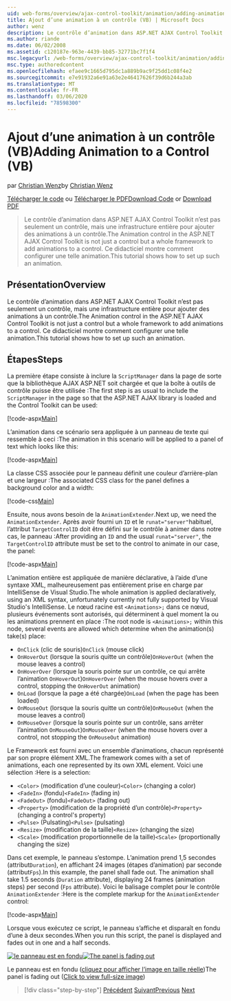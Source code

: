 ```yaml
---
uid: web-forms/overview/ajax-control-toolkit/animation/adding-animation-to-a-control-vb
title: Ajout d’une animation à un contrôle (VB) | Microsoft Docs
author: wenz
description: Le contrôle d’animation dans ASP.NET AJAX Control Toolkit n’est pas seulement un contrôle, mais une infrastructure entière pour ajouter des animations à un contrôle. Ce didacticiel montre comment...
ms.author: riande
ms.date: 06/02/2008
ms.assetid: c120187e-963e-4439-bb85-32771bc7f1f4
msc.legacyurl: /web-forms/overview/ajax-control-toolkit/animation/adding-animation-to-a-control-vb
msc.type: authoredcontent
ms.openlocfilehash: efaee9c1665d795dc1a889b9ac9f25dd1c08f4e2
ms.sourcegitcommit: e7e91932a6e91a63e2e46417626f39d6b244a3ab
ms.translationtype: MT
ms.contentlocale: fr-FR
ms.lasthandoff: 03/06/2020
ms.locfileid: "78598300"
---
```

# <a name="adding-animation-to-a-control-vb"></a><span data-ttu-id="ff6fe-104">Ajout d’une animation à un contrôle (VB)</span><span class="sxs-lookup"><span data-stu-id="ff6fe-104">Adding Animation to a Control (VB)</span></span>

<span data-ttu-id="ff6fe-105">par [Christian Wenz](https://github.com/wenz)</span><span class="sxs-lookup"><span data-stu-id="ff6fe-105">by [Christian Wenz](https://github.com/wenz)</span></span>

<span data-ttu-id="ff6fe-106">[Télécharger le code](https://download.microsoft.com/download/f/9/a/f9a26acd-8df4-4484-8a18-199e4598f411/Animation1.vb.zip) ou [Télécharger le PDF](https://download.microsoft.com/download/6/7/1/6718d452-ff89-4d3f-a90e-c74ec2d636a3/animation1VB.pdf)</span><span class="sxs-lookup"><span data-stu-id="ff6fe-106">[Download Code](https://download.microsoft.com/download/f/9/a/f9a26acd-8df4-4484-8a18-199e4598f411/Animation1.vb.zip) or [Download PDF](https://download.microsoft.com/download/6/7/1/6718d452-ff89-4d3f-a90e-c74ec2d636a3/animation1VB.pdf)</span></span>

> <span data-ttu-id="ff6fe-107">Le contrôle d’animation dans ASP.NET AJAX Control Toolkit n’est pas seulement un contrôle, mais une infrastructure entière pour ajouter des animations à un contrôle.</span><span class="sxs-lookup"><span data-stu-id="ff6fe-107">The Animation control in the ASP.NET AJAX Control Toolkit is not just a control but a whole framework to add animations to a control.</span></span> <span data-ttu-id="ff6fe-108">Ce didacticiel montre comment configurer une telle animation.</span><span class="sxs-lookup"><span data-stu-id="ff6fe-108">This tutorial shows how to set up such an animation.</span></span>

## <a name="overview"></a><span data-ttu-id="ff6fe-109">Présentation</span><span class="sxs-lookup"><span data-stu-id="ff6fe-109">Overview</span></span>

<span data-ttu-id="ff6fe-110">Le contrôle d’animation dans ASP.NET AJAX Control Toolkit n’est pas seulement un contrôle, mais une infrastructure entière pour ajouter des animations à un contrôle.</span><span class="sxs-lookup"><span data-stu-id="ff6fe-110">The Animation control in the ASP.NET AJAX Control Toolkit is not just a control but a whole framework to add animations to a control.</span></span> <span data-ttu-id="ff6fe-111">Ce didacticiel montre comment configurer une telle animation.</span><span class="sxs-lookup"><span data-stu-id="ff6fe-111">This tutorial shows how to set up such an animation.</span></span>

## <a name="steps"></a><span data-ttu-id="ff6fe-112">Étapes</span><span class="sxs-lookup"><span data-stu-id="ff6fe-112">Steps</span></span>

<span data-ttu-id="ff6fe-113">La première étape consiste à inclure la `ScriptManager` dans la page de sorte que la bibliothèque AJAX ASP.NET soit chargée et que la boîte à outils de contrôle puisse être utilisée :</span><span class="sxs-lookup"><span data-stu-id="ff6fe-113">The first step is as usual to include the `ScriptManager` in the page so that the ASP.NET AJAX library is loaded and the Control Toolkit can be used:</span></span>

[!code-aspx[Main](adding-animation-to-a-control-vb/samples/sample1.aspx)]

<span data-ttu-id="ff6fe-114">L’animation dans ce scénario sera appliquée à un panneau de texte qui ressemble à ceci :</span><span class="sxs-lookup"><span data-stu-id="ff6fe-114">The animation in this scenario will be applied to a panel of text which looks like this:</span></span>

[!code-aspx[Main](adding-animation-to-a-control-vb/samples/sample2.aspx)]

<span data-ttu-id="ff6fe-115">La classe CSS associée pour le panneau définit une couleur d’arrière-plan et une largeur :</span><span class="sxs-lookup"><span data-stu-id="ff6fe-115">The associated CSS class for the panel defines a background color and a width:</span></span>

[!code-css[Main](adding-animation-to-a-control-vb/samples/sample3.css)]

<span data-ttu-id="ff6fe-116">Ensuite, nous avons besoin de la `AnimationExtender`.</span><span class="sxs-lookup"><span data-stu-id="ff6fe-116">Next up, we need the `AnimationExtender`.</span></span> <span data-ttu-id="ff6fe-117">Après avoir fourni un `ID` et le `runat="server"`habituel, l’attribut `TargetControlID` doit être défini sur le contrôle à animer dans notre cas, le panneau :</span><span class="sxs-lookup"><span data-stu-id="ff6fe-117">After providing an `ID` and the usual `runat="server"`, the `TargetControlID` attribute must be set to the control to animate in our case, the panel:</span></span>

[!code-aspx[Main](adding-animation-to-a-control-vb/samples/sample4.aspx)]

<span data-ttu-id="ff6fe-118">L’animation entière est appliquée de manière déclarative, à l’aide d’une syntaxe XML, malheureusement pas entièrement prise en charge par IntelliSense de Visual Studio.</span><span class="sxs-lookup"><span data-stu-id="ff6fe-118">The whole animation is applied declaratively, using an XML syntax, unfortunately currently not fully supported by Visual Studio's IntelliSense.</span></span> <span data-ttu-id="ff6fe-119">Le nœud racine est `<Animations>;` dans ce nœud, plusieurs événements sont autorisés, qui déterminent à quel moment la ou les animations prennent en place :</span><span class="sxs-lookup"><span data-stu-id="ff6fe-119">The root node is `<Animations>;` within this node, several events are allowed which determine when the animation(s) take(s) place:</span></span>

- <span data-ttu-id="ff6fe-120">`OnClick` (clic de souris)</span><span class="sxs-lookup"><span data-stu-id="ff6fe-120">`OnClick` (mouse click)</span></span>
- <span data-ttu-id="ff6fe-121">`OnHoverOut` (lorsque la souris quitte un contrôle)</span><span class="sxs-lookup"><span data-stu-id="ff6fe-121">`OnHoverOut` (when the mouse leaves a control)</span></span>
- <span data-ttu-id="ff6fe-122">`OnHoverOver` (lorsque la souris pointe sur un contrôle, ce qui arrête l’animation `OnHoverOut`)</span><span class="sxs-lookup"><span data-stu-id="ff6fe-122">`OnHoverOver` (when the mouse hovers over a control, stopping the `OnHoverOut` animation)</span></span>
- <span data-ttu-id="ff6fe-123">`OnLoad` (lorsque la page a été chargée)</span><span class="sxs-lookup"><span data-stu-id="ff6fe-123">`OnLoad` (when the page has been loaded)</span></span>
- <span data-ttu-id="ff6fe-124">`OnMouseOut` (lorsque la souris quitte un contrôle)</span><span class="sxs-lookup"><span data-stu-id="ff6fe-124">`OnMouseOut` (when the mouse leaves a control)</span></span>
- <span data-ttu-id="ff6fe-125">`OnMouseOver` (lorsque la souris pointe sur un contrôle, sans arrêter l’animation `OnMouseOut`)</span><span class="sxs-lookup"><span data-stu-id="ff6fe-125">`OnMouseOver` (when the mouse hovers over a control, not stopping the `OnMouseOut` animation)</span></span>

<span data-ttu-id="ff6fe-126">Le Framework est fourni avec un ensemble d’animations, chacun représenté par son propre élément XML.</span><span class="sxs-lookup"><span data-stu-id="ff6fe-126">The framework comes with a set of animations, each one represented by its own XML element.</span></span> <span data-ttu-id="ff6fe-127">Voici une sélection :</span><span class="sxs-lookup"><span data-stu-id="ff6fe-127">Here is a selection:</span></span>

- <span data-ttu-id="ff6fe-128">`<Color>` (modification d’une couleur)</span><span class="sxs-lookup"><span data-stu-id="ff6fe-128">`<Color>` (changing a color)</span></span>
- <span data-ttu-id="ff6fe-129">`<FadeIn>` (fondu)</span><span class="sxs-lookup"><span data-stu-id="ff6fe-129">`<FadeIn>` (fading in)</span></span>
- <span data-ttu-id="ff6fe-130">`<FadeOut>` (fondu)</span><span class="sxs-lookup"><span data-stu-id="ff6fe-130">`<FadeOut>` (fading out)</span></span>
- <span data-ttu-id="ff6fe-131">`<Property>` (modification de la propriété d’un contrôle)</span><span class="sxs-lookup"><span data-stu-id="ff6fe-131">`<Property>` (changing a control's property)</span></span>
- <span data-ttu-id="ff6fe-132">`<Pulse>` (Pulsating)</span><span class="sxs-lookup"><span data-stu-id="ff6fe-132">`<Pulse>` (pulsating)</span></span>
- <span data-ttu-id="ff6fe-133">`<Resize>` (modification de la taille)</span><span class="sxs-lookup"><span data-stu-id="ff6fe-133">`<Resize>` (changing the size)</span></span>
- <span data-ttu-id="ff6fe-134">`<Scale>` (modification proportionnelle de la taille)</span><span class="sxs-lookup"><span data-stu-id="ff6fe-134">`<Scale>` (proportionally changing the size)</span></span>

<span data-ttu-id="ff6fe-135">Dans cet exemple, le panneau s’estompe. L’animation prend 1,5 secondes (attribut`Duration`), en affichant 24 images (étapes d’animation) par seconde (attribut`Fps`).</span><span class="sxs-lookup"><span data-stu-id="ff6fe-135">In this example, the panel shall fade out. The animation shall take 1.5 seconds (`Duration` attribute), displaying 24 frames (animation steps) per second (`Fps` attribute).</span></span> <span data-ttu-id="ff6fe-136">Voici le balisage complet pour le contrôle `AnimationExtender` :</span><span class="sxs-lookup"><span data-stu-id="ff6fe-136">Here is the complete markup for the `AnimationExtender` control:</span></span>

[!code-aspx[Main](adding-animation-to-a-control-vb/samples/sample5.aspx)]

<span data-ttu-id="ff6fe-137">Lorsque vous exécutez ce script, le panneau s’affiche et disparaît en fondu d’une à deux secondes.</span><span class="sxs-lookup"><span data-stu-id="ff6fe-137">When you run this script, the panel is displayed and fades out in one and a half seconds.</span></span>

<span data-ttu-id="ff6fe-138">[![le panneau est en fondu](adding-animation-to-a-control-vb/_static/image2.png)](adding-animation-to-a-control-vb/_static/image1.png)</span><span class="sxs-lookup"><span data-stu-id="ff6fe-138">[![The panel is fading out](adding-animation-to-a-control-vb/_static/image2.png)](adding-animation-to-a-control-vb/_static/image1.png)</span></span>

<span data-ttu-id="ff6fe-139">Le panneau est en fondu ([cliquez pour afficher l’image en taille réelle](adding-animation-to-a-control-vb/_static/image3.png))</span><span class="sxs-lookup"><span data-stu-id="ff6fe-139">The panel is fading out ([Click to view full-size image](adding-animation-to-a-control-vb/_static/image3.png))</span></span>

> [!div class="step-by-step"]
> <span data-ttu-id="ff6fe-140">[Précédent](dynamically-controlling-updatepanel-animations-cs.md)
> [Suivant](executing-several-animations-at-the-same-time-vb.md)</span><span class="sxs-lookup"><span data-stu-id="ff6fe-140">[Previous](dynamically-controlling-updatepanel-animations-cs.md)
[Next](executing-several-animations-at-the-same-time-vb.md)</span></span>
